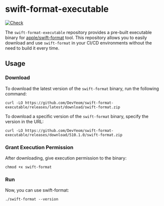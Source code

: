 # swift-format-executable

[![Check](https://github.com/DevYeom/swift-format-executable/actions/workflows/check.yml/badge.svg)](https://github.com/DevYeom/swift-format-executable/actions/workflows/check.yml)

The `swift-format-executable` repository provides a pre-built executable binary for [apple/swift-format](https://github.com/apple/swift-format) tool. This repository allows you to easily download and use `swift-format` in your CI/CD environments without the need to build it every time.

## Usage

### Download

To download the latest version of the `swift-format` binary, run the following command:

```
curl -LO https://github.com/DevYeom/swift-format-executable/releases/latest/download/swift-format.zip
```

To download a specific version of the `swift-format` binary, specify the version in the URL:

```
curl -LO https://github.com/DevYeom/swift-format-executable/releases/download/510.1.0/swift-format.zip
```

### Grant Execution Permission

After downloading, give execution permission to the binary:

```
chmod +x swift-format
```

### Run

Now, you can use swift-format:

```
./swift-format --version
```
